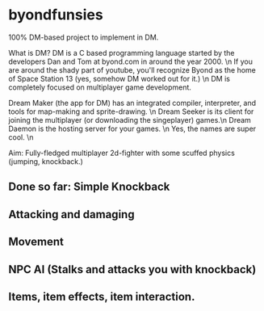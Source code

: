 # byondfunsies
100% DM-based project to implement in DM.

What is DM? 
DM is a C based programming language started by the developers Dan and Tom at byond.com in around the year 2000. \n
If you are around the shady part of youtube, you'll recognize Byond as the home of Space Station 13 (yes, somehow DM worked out for it.) \n
DM is completely focused on multiplayer game development. <p>
Dream Maker (the app for DM) has an integrated compiler, interpreter, and tools for map-making and sprite-drawing. \n 
Dream Seeker is its client for joining the multiplayer (or downloading the singeplayer) games.\n
Dream Daemon is the hosting server for your games. \n
Yes, the names are super cool. \n

Aim:
Fully-fledged multiplayer 2d-fighter with some scuffed physics (jumping, knockback.)

Done so far:
Simple Knockback
-
Attacking and damaging
-
Movement
-
NPC AI (Stalks and attacks you with knockback)
-
Items, item effects, item interaction.
-
